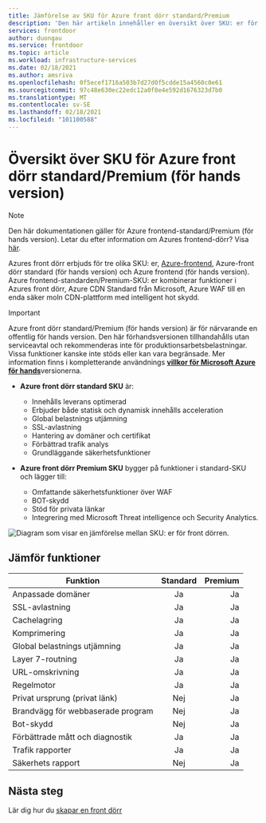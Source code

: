 ```yaml
---
title: Jämförelse av SKU för Azure front dörr standard/Premium
description: 'Den här artikeln innehåller en översikt över SKU: er för standard-och Premium-SKU i Azure och funktions skillnader.'
services: frontdoor
author: duongau
ms.service: frontdoor
ms.topic: article
ms.workload: infrastructure-services
ms.date: 02/18/2021
ms.author: amsriva
ms.openlocfilehash: 0f5ecef1716a503b7d27d0f5cdde15a4560c0e61
ms.sourcegitcommit: 97c48e630ec22edc12a0f8e4e592d1676323d7b0
ms.translationtype: MT
ms.contentlocale: sv-SE
ms.lasthandoff: 02/18/2021
ms.locfileid: "101100588"
---
```

# <a name="overview-of-azure-front-door-standardpremium-sku-preview"></a>Översikt över SKU för Azure front dörr standard/Premium (för hands version)

> [!Note]
> Den här dokumentationen gäller för Azure frontend-standard/Premium (för hands version). Letar du efter information om Azures frontend-dörr? Visa [här](../front-door-overview.md).

Azures front dörr erbjuds för tre olika SKU: er, [Azure-frontend](../front-door-overview.md), Azure-front dörr standard (för hands version) och Azure frontend (för hands version). Azure frontend-standarden/Premium-SKU: er kombinerar funktioner i Azures front dörr, Azure CDN Standard från Microsoft, Azure WAF till en enda säker moln CDN-plattform med intelligent hot skydd.

> [!IMPORTANT]
> Azure front dörr standard/Premium (för hands version) är för närvarande en offentlig för hands version.
> Den här förhandsversionen tillhandahålls utan serviceavtal och rekommenderas inte för produktionsarbetsbelastningar. Vissa funktioner kanske inte stöds eller kan vara begränsade.
> Mer information finns i kompletterande användnings [**villkor för Microsoft Azure för hands**](https://azure.microsoft.com/support/legal/preview-supplemental-terms/)versionerna.

* **Azure front dörr standard SKU** är:

    * Innehålls leverans optimerad
    * Erbjuder både statisk och dynamisk innehålls acceleration
    * Global belastnings utjämning
    * SSL-avlastning
    * Hantering av domäner och certifikat
    * Förbättrad trafik analys 
    * Grundläggande säkerhetsfunktioner

* **Azure front dörr Premium SKU** bygger på funktioner i standard-SKU och lägger till:

    * Omfattande säkerhetsfunktioner över WAF
    * BOT-skydd
    * Stöd för privata länkar
    * Integrering med Microsoft Threat intelligence och Security Analytics. 

![Diagram som visar en jämförelse mellan SKU: er för front dörren.](../media/tier-comparison/tier-comparison.png)

## <a name="feature-comparison"></a>Jämför funktioner

| Funktion |      Standard      |  Premium |
|----------|:-------------:|------:|
| Anpassade domäner | Ja | Ja |
| SSL-avlastning | Ja | Ja |
| Cachelagring |  Ja  | Ja |
| Komprimering | Ja | Ja   |
| Global belastnings utjämning | Ja  | Ja |
| Layer 7-routning | Ja | Ja |
| URL-omskrivning | Ja | Ja |
| Regelmotor | Ja | Ja |
| Privat ursprung (privat länk) | Nej | Ja |
| Brandvägg för webbaserade program | Nej | Ja |
| Bot-skydd | Nej | Ja |
| Förbättrade mått och diagnostik | Ja | Ja |
| Trafik rapporter | Ja | Ja |
| Säkerhets rapport | Nej | Ja | 

## <a name="next-steps"></a>Nästa steg

Lär dig hur du [skapar en front dörr](create-front-door-portal.md)
